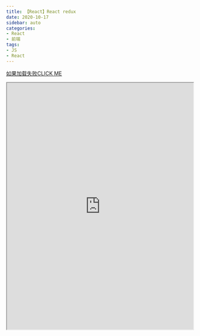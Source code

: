 ```yaml
---
title: 【React】React redux
date: 2020-10-17
sidebar: auto
categories: 
- React
- 前端
tags: 
- JS
- React
---
```

[如果加载失败CLICK ME](http://cn.redux.js.org/)
<iframe src="http://cn.redux.js.org/" width="100%" height="666px"></iframe>
